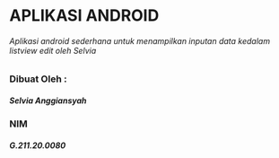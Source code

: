 # APLIKASI ANDROID
###### Aplikasi android sederhana untuk menampilkan inputan data kedalam listview edit oleh Selvia 

### Dibuat Oleh :
##### Selvia Anggiansyah
### NIM
##### G.211.20.0080